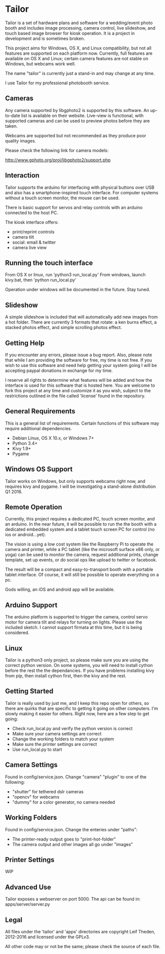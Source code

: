 Tailor
======

Tailor is a set of hardware plans and software for a wedding/event photo
booth and includes image processing, camera control, live slideshow, and
touch based image browser for kiosk operation.  It is a project in
development and is sometimes broken.

This project aims for Windows, OS X, and Linux compatibility, but not all
features are supported on each platform now.  Currently, full features are
available on OS X and Linux; certain camera features are not stable on
Windows, but webcams work well.

The name "tailor" is currently just a stand-in and may change at any time.

I use Tailor for my professional photobooth service.


Cameras
-------

Any camera supported by libgphoto2 is supported by this software.  An up-to-date
list is available on their website.  Live-view is functional, with supported
cameras and can be used to preview photos before they are taken.

Webcams are supported but not recommended as they produce poor quality images.

Please check the following link for camera models:

http://www.gphoto.org/proj/libgphoto2/support.php


Interaction
-----------

Tailor supports the arduino for interfacing with physical buttons over USB
and also has a smartphone-inspired touch interface.  For computer systems
without a touch screen monitor, the mouse can be used.

There is basic support for servos and relay controls with an arduino connected
to the host PC.

The kiosk interface offers:
- print/reprint controls
- camera tilt
- social: email & twitter
- camera live view


Running the touch interface
---------------------------

From OS X or linux, run 'python3 run_local.py'
From windows, launch kivy.bat, then 'python run_local.py'

Operation under windows will be documented in the future.  Stay tuned.


Slideshow
---------

A simple slideshow is included that will automatically add new images from a
hot folder.  There are currently 3 formats that rotate: a ken burns effect, a
stacked photos effect, and simple scrolling photos effect.


Getting Help
------------

If you encounter any errors, please issue a bug report.  Also, please note that
while I am providing the software for free, my time is not free.  If you wish to
use this software and need help getting your system going I will be accepting
paypal donations in exchange for my time.

I reserve all rights to determine what features will be added and how the
interface is used for this software that is hosted here.  You are welcome to
fork this project at any time and customize it as you wish, subject to the
restrictions outlined in the file called 'license' found in the repository.


General Requirements
--------------------

This is a general list of requirements.  Certain functions of this
software may require additional dependencies.

-  Debian Linux, OS X 10.x, or Windows 7+
-  Python 3.4+
-  Kivy 1.9+
-  Pygame


Windows OS Support
------------------

Tailor works on Windows, but only supports webcams right now, and requires
kivy and pygame.  I will be investigating a stand-alone distribution Q1 2016.


Remote Operation
----------------

Currently, this project requires a dedicated PC, touch screen monitor, and an
arduino.  In the near future, it will be possible to run the the booth with
a dedicated embedded system and a tablet touch screen PC for control (no ios or
android...yet).

The vision is using a low cost system like the Raspberry Pi to operate the
camera and printer, while a PC tablet (like the microsoft surface x86 only,
or yoga) can be used to monitor the camera, request additional prints, change
template, set up events, or do social ops like upload to twitter or facebook.

The result will be a compact and easy-to-transport booth with a portable tablet
interface.  Of course, it will still be possible to operate everything on a pc.

Gods willing, an iOS and android app will be available.


Arduino Support
---------------

The arduino platform is supported to trigger the camera, control servo motor
for camera tilt and relays for turning on lights.  Please use the included
sketch.  I cannot support firmata at this time, but it is being considered.


Linux
-----

Tailor is a python3 only project, so please make sure you are using the correct
python version.  On some systems, you will need to install cython before the rest
the the dependancies.  If you have problems installing kivy from pip, then install
cython first, then the kivy and the rest.


Getting Started
---------------

Tailor is really used by just me, and I keep this repo open for others, so there
are quirks that are specific to getting it going on other computers.  I'm slowly
making it easier for others.  Right now, here are a few step to get going:

* Check run_local.py and verify the python version is correct
* Make sure your camera settings are correct
* Change the working folders to match your system
* Make sure the printer settings are correct
* Use run_local.py to start


Camera Settings
---------------

Found in config/service.json.  Change "camera" "plugin" to one of the following:

* "shutter" for tethered dslr cameras
* "opencv" for webcams
* "dummy" for a color generator, no camera needed


Working Folders
---------------

Found in config/service.json.  Change the enteries under "paths":

* The printer-ready output goes to "print-hot-folder"
* The camera output and other images all go under "images"


Printer Settings
----------------

WIP


Advanced Use
------------

Tailor exposes a webserver on port 5000.  The api can be found in:
apps/server/server.py



Legal
-----

All files under the 'tailor' and 'apps' directories are copyright
Leif Theden, 2012-2016 and licensed under the GPLv3.

All other code may or not be the same; please check the source of each file.
